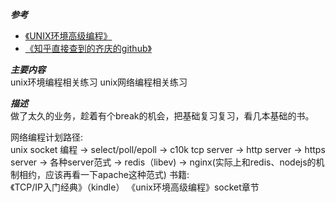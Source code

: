 ***参考***
- [《UNIX环境高级编程》](https://book.douban.com/subject/1788421/)
- [《知乎直接查到的齐庆的github》](https://github.com/VVictorQi/APUE)

***主要内容***  
unix环境编程相关练习
unix网络编程相关练习

***描述***  
做了太久的业务，趁着有个break的机会，把基础复习复习，看几本基础的书。  

网络编程计划路径:  
unix socket 编程 -> select/poll/epoll -> c10k tcp server -> http server -> https server -> 各种server范式 -> redis（libev) -> nginx(实际上和redis、nodejs的机制相约，应该再看一下apache这种范式)
书籍:    
《TCP/IP入门经典》（kindle） 《unix环境高级编程》socket章节

